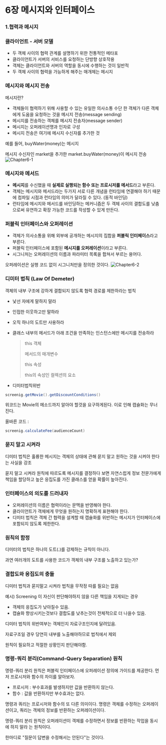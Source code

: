 # 6장 메시지와 인터페이스

### 1.협력과 메시지

### 클라이언트 - 서버 모델

- 두 객체 사이의 협력 관계를 설명하기 위한 전통적인 메타포
- 클라이언트가 서버의 서비스를 요청하는 단방향 상호작용
- 객체는 클라이언트와 서버의 역할을 동시에 수행하는 것이 일반적
- 두 객체 사이의 협력을 가능하게 해주는 매개체는 메시지

### 메시지와 메시지 전송

메시지란?

- 객체들이 협력하기 위해 사용할 수 있는 유일한 의사소통 수단
한 객체가 다른 객체에게 도움을 요청하는 것을 메시지 전송(message sending)
- 메시지를 전송하는 객체를 메시지 전송자(message sender)
- 메시지는 오퍼레이션명과 인자로 구성
- 메시지 전송은 여기에 메시지 수신자를 추가한 것

예를 들어, buyWater(money)는 메시지

메시지 수신자인 market을 추가한 market.buyWater(money)이 메시지 전송
![Chapter6-1](https://github.com/gro-w-up/object/assets/50124623/8f33b236-160d-4bbd-b6c1-07d5ef88dd72)

### 메시지와 메서드

- **메시지**를 수신했을 때 **실제로 실행되는 함수 또는 프로시저를 메서드**라고 부른다.
- 객체는 메시지와 메서드라는 두가지 서로 다른 개념을 런타임에 연결해야 하기 때문에 컴파일 시점과 런타임의 의미가 달라질 수 있다. (동적 바인딩)
- 런타임에 메시지와 메서드를 바인딩하는 메커니즘은 두 객체 사이의 결합도를 낮춤으로써 유연하고 확장 가능한 코드를 작성할 수 있게 만든다.

### 퍼블릭 인터페이스와 오퍼레이션

- 객체가 의사소통을 위해 외부에 공개하는 메시지의 집합을 **퍼블릭 인터페이스**라고 부른다.
- 퍼블릭 인터페이스에 포함된 **메시지를 오퍼레이션**이라고 부른다.
- 시그니처는 오퍼레이션의 이름과 파라미터 목록을 합쳐서 부르는 용어다.

오퍼레이션은 실행 코드 없이 시그니처만을 정의한 것이다.
![Chapter6-2](https://github.com/gro-w-up/object/assets/50124623/9f0023c1-7709-46b0-9de3-6b4f72684d5e)

### 디미터 법칙 (Law Of Demeter)

객체의 내부 구조에 강하게 결합되지 않도록 협력 경로를 제한하라는 법칙

- 낯선 자에게 말하지 말라
- 인접한 이웃하고만 말하라
- 오직 하나의 도트만 사용하라
- 클래스 내부의 메서드가 아래 조건을 만족하는 인스턴스에만 메시지를 전송하라
    
    > this 객체
    > 
    > 
    > 메서드의 매개변수
    > 
    > this 속성
    > 
    > this의 속성인 컬렉션의 요소
    > 
- 디미터법칙위반

```java
screenig.getMovie().getDiscountConditions()
```

위코드는 Movie의 메소드까지 알아야 할것을 요구하게된다. 이로 인해 캡슐화는 무너진다.

올바른 코드 :

```java
screenig.calculateFee(audienceCount)
```

### 묻지 말고 시켜라

디미터 법칙은 훌륭한 메시지는 객체의 상태에 관해 묻지 말고 원하는 것을 시켜야 한다는 사실을 강조

묻지 말고 시켜라 원칙에 따르도록 메시지를 결정하다 보면 자연스럽게 정보 전문가에게 책임을 할당하고 높은 응집도를 가진 클래스를 얻을 확률이 높아진다.

### 인터페이스의 의도를 드러내자

- 오퍼레이션의 이름은 협력이라는 문맥을 반영해야 한다.
- 클라이언트가 객체에게 무엇을 원하는지 명확하게 표현해야 한다.
- 디미터 법칙은 객체 간 협력을 설계할 때 캡슐화를 위반하는 메시지가 인터페이스에 포함되지 않도록 제한한다.

### 원칙의 함정

디미터의 법칙은 하나의 도트(.)를 강제하는 규칙이 아니다.

과연 여러개의 도트를 사용한 코드가 객체의 내부 구조를 노출하고 있는가?

### 결합도와 응집도의 충돌

디미터 법칙과 묻지말고 시켜라 법칙을 무작정 따를 필요는 없음

예시) Screening 이 자신이 판단해야하지 않을 다른 책임을 지게되는 경우

- 객체의 응집도가 낮아질수 있음.
- 캡슐화 향상시키는것보다 결합도를 낮추는것이 전체적으로 더 나을수 있음.

디미터 법칙의 위반여부는 객체인지 자료구조인지에 달려있음.

자료구조일 경우 당연히 내부를 노출해야하므로 법칙에서 제외

원칙이 필요하고 적절한 상황인지 판단해야함.

### 명령-쿼리 분리(Command-Query Separation) 원칙

명령-쿼리 분리 원칙은 퍼블릭 인터페이스에 오퍼레이션 정의에 가이드를 제공한다. 먼저 프로시저와 함수의 차이를 알아보자.

- 프로시저 : 부수효과를 발생하지만 값을 반환하지 않는다.
- 함수 : 값을 반환하지만 부수효과는 없다.

명령과 쿼리는 프로시저와 함수의 또 다른 의미이다. 명령은 객체를 수정하는 오퍼레이션이고, 쿼리는 객체의 정보를 반환하는 오퍼레이션이다.

명령-쿼리 분리 원칙은 오퍼레이션이 객체를 수정하면서 정보를 반환하는 작업을 동시에 하지 말라 는 원칙이다.

한마디로 "질문이 답변을 수정해서는 안된다"는 것이다.
